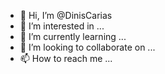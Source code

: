 - 👋 Hi, I’m @DinisCarias
- 👀 I’m interested in ...
- 🌱 I’m currently learning ...
- 💞️ I’m looking to collaborate on ...
- 📫 How to reach me ...

<!---
DinisCarias/DinisCarias is a ✨ special ✨ repository because its `README.md` (this file) appears on your GitHub profile.
You can click the Preview link to take a look at your changes.
--->
